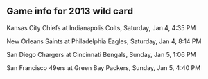 ## Game info for 2013 wild card
Kansas City Chiefs at Indianapolis Colts, Saturday, Jan 4, 4:35 PM



New Orleans Saints at Philadelphia Eagles, Saturday, Jan 4, 8:14 PM



San Diego Chargers at Cincinnati Bengals, Sunday, Jan 5, 1:06 PM



San Francisco 49ers at Green Bay Packers, Sunday, Jan 5, 4:40 PM

